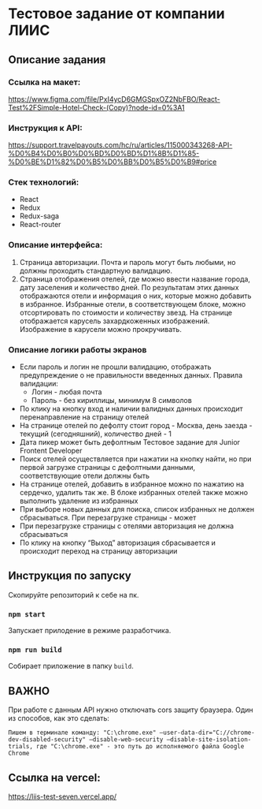 # Тестовое задание от компании ЛИИС

## Описание задания

### Ссылка на макет:

https://www.figma.com/file/PxI4ycD6GMGSpxOZ2NbFBO/React-Test%2FSimple-Hotel-Check-(Copy)?node-id=0%3A1

### Инструкция к API:

https://support.travelpayouts.com/hc/ru/articles/115000343268-API-%D0%B4%D0%B0%D0%BD%D0%BD%D1%8B%D1%85-%D0%BE%D1%82%D0%B5%D0%BB%D0%B5%D0%B9#price

### Стек технологий: 
* React
* Redux
* Redux-saga
* React-router

### Описание интерфейса:

1. Страница авторизации. Почта и пароль могут быть любыми, но должны
проходить стандартную валидацию.
2. Страница отображения отелей, где можно ввести название города, дату
заселения и количество дней. По результатам этих данных отображаются отели и
информация о них, которые можно добавить в избранное. Избранные отели, в
соответствующем блоке, можно отсортировать по стоимости и количеству звезд.
На странице отображается карусель захардкоженных изображений. Изображение в
карусели можно прокручивать.

### Описание логики работы экранов

* Если пароль и логин не прошли валидацию, отображать предупреждение о
не правильности введенных данных. Правила валидации:
  + Логин - любая почта
  + Пароль - без кириллицы, минимум 8 символов
* По клику на кнопку вход и наличии валидных данных происходит
перенаправление на страницу отелей
* На странице отелей по дефолту стоит город - Москва, день заезда - текущий
(сегодняшний), количество дней - 1
* Дата пикер может быть дефолтным
Тестовое задание для Junior Frontent Developer
* Поиск отелей осуществляется при нажатии на кнопку найти, но при первой
загрузке страницы с дефолтными данными, соответствующие отели должны быть
* На странице отелей, добавить в избранное можно по нажатию на сердечко,
удалить так же. В блоке избранных отелей также можно выполнить удаление из
избранных
* При выборе новых данных для поиска, список избранных не должен
сбрасываться. При перезагрузке страницы - может
* При перезагрузке страницы с отелями авторизация не должна сбрасываться
* По клику на кнопку “Выход” авторизация сбрасывается и происходит переход
на страницу авторизации


## Инструкция по запуску

Скопируйте репозиторий к себе на пк.

### `npm start`

Запускает прилодение в режиме разработчика.

### `npm run build`

Собирает приложение в папку `build`.

## **ВАЖНО**

При работе с данным API нужно отключать cors защиту браузера. Один из способов, как это сделать:

`Пишем в терминале команду: "C:\chrome.exe" —user-data-dir="C://chrome-dev-disabled-security" —disable-web-security —disable-site-isolation-trials, где "C:\chrome.exe" - это путь до исполняемого файла Google Chrome`

## Ссылка на vercel:

https://liis-test-seven.vercel.app/

